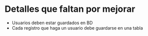 # Detalles que faltan por mejorar
-   Usuarios deben estar guardados en BD
-   Cada registro que haga un usuario debe guardarse en una tabla
